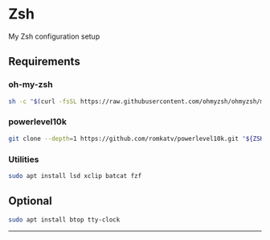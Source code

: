 # Zsh

My Zsh configuration setup

## Requirements

### oh-my-zsh

```sh
sh -c "$(curl -fsSL https://raw.githubusercontent.com/ohmyzsh/ohmyzsh/master/tools/install.sh)"
```

### powerlevel10k

```sh
git clone --depth=1 https://github.com/romkatv/powerlevel10k.git "${ZSH_CUSTOM:-$HOME/.oh-my-zsh/custom}/themes/powerlevel10k"
```

### Utilities

```sh
sudo apt install lsd xclip batcat fzf
```

## Optional

```sh
sudo apt install btop tty-clock
```

---
